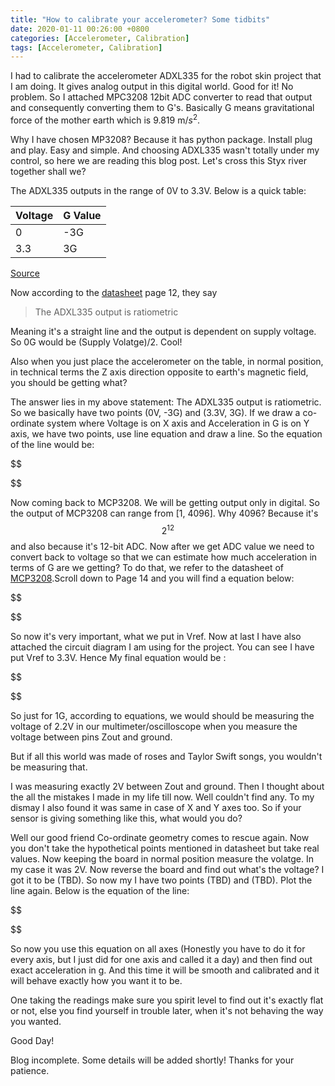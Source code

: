 ```yaml
---
title: "How to calibrate your accelerometer? Some tidbits"  
date: 2020-01-11 00:26:00 +0800  
categories: [Accelerometer, Calibration]  
tags: [Accelerometer, Calibration]  
---
```


I had to calibrate the accelerometer ADXL335 for the robot skin project that I am doing. It gives analog output in this digital world. Good for it! No problem. So I attached MPC3208 12bit ADC converter to read that output and consequently converting them to G's. Basically G means gravitational force of the mother earth which is 9.819 m/$s^2$.

Why I have chosen MP3208? Because it has python package. Install plug and play. Easy and simple. And choosing ADXL335 wasn't totally under my control, so here we are reading this blog post. Let's cross this Styx river together shall we?

The ADXL335 outputs in the range of 0V to 3.3V. Below is a quick table:

| Voltage | G Value |   
|---------|---------|
| 0       | -3G     |   
| 3.3     | 3G      |  

[Source](https://www.adafruit.com/product/163)

Now according to the [datasheet](https://www.analog.com/media/en/technical-documentation/data-sheets/ADXL335.pdf) page 12, they say

> The ADXL335 output is ratiometric

Meaning it's a straight line and the output is dependent on supply voltage. So 0G would be (Supply Volatge)/2. Cool!

Also when you just place the accelerometer on the table, in normal position, in technical terms the Z axis direction opposite to earth's magnetic field, you should be getting what?

The answer lies in my above statement: The ADXL335 output is ratiometric. So we basically have two points (0V, -3G) and (3.3V, 3G). If we draw a co-ordinate system where Voltage is on X axis and Acceleration in G is on Y axis, we have two points, use line equation and draw a line. So the equation of the line would be:

$$

$$

Now coming back to MCP3208. We will be getting output only in digital. So the output of MCP3208 can range from [1, 4096]. Why 4096? Because it's $$2^12$$ and also because it's 12-bit ADC. Now after we get ADC value we need to convert back to voltage so that we can estimate how much acceleration in terms of G are we getting? To do that, we refer to the datasheet of [MCP3208](https://ww1.microchip.com/downloads/en/DeviceDoc/21298c.pdf).Scroll down to Page 14 and you will find a equation below:

$$

$$

So now it's very important, what we put in Vref. Now at last I have also attached the circuit diagram I am using for the project. You can see I have put Vref to 3.3V. Hence My final equation would be :

$$

$$

So just for 1G, according to equations, we would should be measuring the voltage of 2.2V in our multimeter/oscilloscope when you measure the voltage between pins Zout and ground.

But if all this world was made of roses and Taylor Swift songs, you wouldn't be measuring that.

I was measuring exactly 2V between Zout and ground. Then I thought about the all the mistakes I made in my life till now. Well couldn't find any. To my dismay I also found it was same in case of X and Y axes too. So if your sensor is giving something like this, what would you do?

Well our good friend Co-ordinate geometry comes to rescue again. Now you don't take the hypothetical points mentioned in datasheet but take real values. Now keeping the board in normal position measure the volatge. In my case it was 2V. Now reverse the board and find out what's the voltage? I got it to be (TBD). So now my I have two points (TBD) and (TBD). Plot the line again. Below is the equation of the line:

$$

$$

So now you use this equation on all axes (Honestly you have to do it for every axis, but I just did for one axis and called it a day) and then find out exact acceleration in g. And this time it will be smooth and calibrated and it will behave exactly how you want it to be.

One taking the readings make sure you spirit level to find out it's exactly flat or not, else you find yourself in trouble later, when it's not behaving the way you wanted.

Good Day!

Blog incomplete. Some details will be added shortly! Thanks for your patience.
